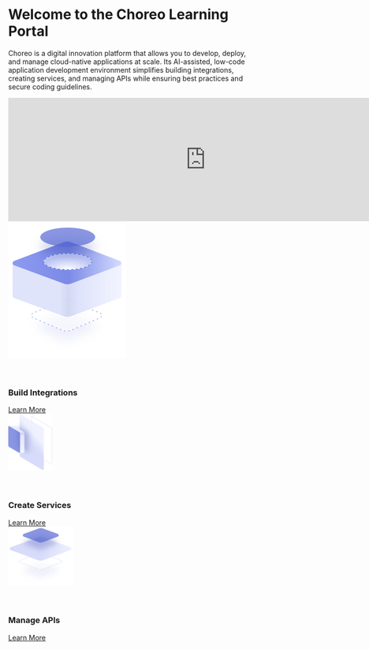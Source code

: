 <div class="container cHeaderTop">
       <div class="row">
          <div class="col-sm-12 col-md-12 col-lg-12">
          <h1>Welcome to the Choreo Learning Portal</h1>
          </div>
          <div class="col-sm-12 col-md-6 col-lg-6">
             <p>Choreo is a digital innovation platform that allows you to develop, deploy, and manage cloud-native applications at scale. Its AI-assisted, low-code application development environment simplifies building integrations, creating services, and managing APIs while ensuring best practices and secure coding guidelines.</p>
          </div>
          <div class="col-sm-12 col-md-6 col-lg-6">
            <iframe width="800" height="250" src="https://www.youtube.com/embed/gYMWJABtwkY" frameborder="0" allow="accelerometer; autoplay; encrypted-media; gyroscope; picture-in-picture" allowfullscreen></iframe>
          </div>
       </div>
</div>
<div class="container cDocsContainer">
       <div class="container cDocsContainer">
       <div class="row">
          <div class="col-sm-12 col-md-4 col-lg-4">
          <div class="cIconContainer">
          <img src="assets/img/home/integrations.svg"/>
	  <BR><BR><BR>
          <h3>Build Integrations</h3>
           <a href="integrations/build-your-first-integration/">Learn More</a>
          </div>
          </div>
          <div class="col-sm-12 col-md-4 col-lg-4">
           <div class="cIconContainer">
          <img style= "height: 115px;" src="assets/img/home/services.svg"/>
         <BR><BR><BR>
          <h3>Create Services</h3>
           <a href="services/create-your-first-service/">Learn More</a>
          </div>
          </div>
          <div class="col-sm-12 col-md-4 col-lg-4">
           <div class="cIconContainer">
          <img style= "height: 120px;" src="assets/img/home/api.svg"/>
	  <BR><BR><BR>	
          <h3>Manage APIs</h3>
           <a href="apis/create-and-publish-your-first-api/">Learn More</a>
          </div>
          </div>
       </div>
</div>
<!---
<div class="container cDocsContainer">
       <div class="row">
        <div class="col-sm-12 col-md-6 col-lg-6">
<div class="cChoreoCards">
<h3>Lorem ipsum dolor sit amet</h3>
<p>Lorem Ipsum is simply dummy text of the printing and typesetting industry. 
<a class="cChoreoDocsButtons" href="">Lorem ipsum dolor sit amet</a>
</div>
</div>
        <div class="col-sm-12 col-md-6 col-lg-6">
<div class="cChoreoCards">
<h3>Lorem ipsum dolor sit amet</h3>
<p>Lorem Ipsum is simply dummy text of the printing and typesetting industry. 
<a class="cChoreoDocsButtons" href="">Lorem ipsum dolor sit amet</a>
</div>
</div>
        <div class="col-sm-12 col-md-6 col-lg-6">
<div class="cChoreoCards">
<h3>Lorem ipsum dolor sit amet</h3>
<p>Lorem Ipsum is simply dummy text of the printing and typesetting industry. 
<a class="cChoreoDocsButtons" href="">Lorem ipsum dolor sit amet</a>
</div>
</div>
        <div class="col-sm-12 col-md-6 col-lg-6">
<div class="cChoreoCards">
<h3>Lorem ipsum dolor sit amet</h3>
<p>Lorem Ipsum is simply dummy text of the printing and typesetting industry. 
<a class="cChoreoDocsButtons" href="">Lorem ipsum dolor sit amet</a>
</div>
</div>
 </div>
</div>
<div class="container cDocsContainer">
       <div class="row">
        <div class="col-sm-12 col-md-12 col-lg-12">
         <h2>Watch Now</h2>
         </div>
        <div class="col-sm-12 col-md-4 col-lg-4">
            <img src="./images/video.jpg" alt="" class=" ls-is-cached lazyloaded">
          </div>
            <div class="col-sm-12 col-md-4 col-lg-4">
            <img src="./images/video.jpg" alt="" class=" ls-is-cached lazyloaded">
          </div>
            <div class="col-sm-12 col-md-4 col-lg-4">
            <img src="./images/video.jpg" alt="" class=" ls-is-cached lazyloaded">
          </div>
</div>
</div>
-->
